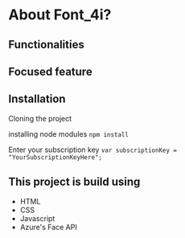 # About Font_4i?
## Functionalities
## Focused feature

## Installation
Cloning the project

installing node modules `npm install`

Enter your subscription key `var subscriptionKey = "YourSubscriptionKeyHere";`

## This project is build using
* HTML
* CSS
* Javascript
* Azure's Face API